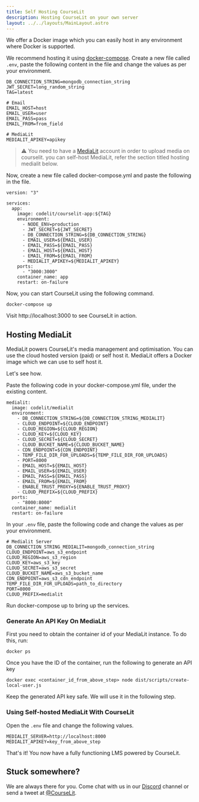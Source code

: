 ```yaml
---
title: Self Hosting CourseLit 
description: Hosting CourseLit on your own server
layout: ../../layouts/MainLayout.astro
---
```


We offer a Docker image which you can easily host in any environment where Docker is supported.

We recommend hosting it using [docker-compose](https://docs.docker.com/compose/). Create a new file called `.env`, paste the following content in the file and change the values as per your environment.

```
DB_CONNECTION_STRING=mongodb_connection_string
JWT_SECRET=long_random_string
TAG=latest

# Email
EMAIL_HOST=host
EMAIL_USER=user
EMAIL_PASS=pass
EMAIL_FROM=from_field

# MediaLit
MEDIALIT_APIKEY=apikey
```

> ⚠️ You need to have a [MediaLit](https://medialit.cloud) account in order to upload media on courselit. you can self-host MediaLit, refer the section titled hosting medialit below. 

Now, create a new file called docker-compose.yml and paste the following in the file.

```
version: "3"

services:
  app:
    image: codelit/courselit-app:${TAG}
    environment:
      - NODE_ENV=production
      - JWT_SECRET=${JWT_SECRET}
      - DB_CONNECTION_STRING=${DB_CONNECTION_STRING}
      - EMAIL_USER=${EMAIL_USER}
      - EMAIL_PASS=${EMAIL_PASS}
      - EMAIL_HOST=${EMAIL_HOST}
      - EMAIL_FROM=${EMAIL_FROM}
      - MEDIALIT_APIKEY=${MEDIALIT_APIKEY}
    ports:
      - "3000:3000"
    container_name: app 
    restart: on-failure
```

Now, you can start CourseLit using the following command.

```
docker-compose up
```

Visit http://localhost:3000 to see CourseLit in action.


## Hosting MediaLit

MediaLit powers CourseLit's media management and optimisation. You can use the cloud hosted version (paid) or self host it. MediaLit offers a Docker image which we can use to self host it. 

Let's see how.

Paste the following code in your docker-compose.yml file, under the existing content.

```
medialit:
  image: codelit/medialit
  environment:
    - DB_CONNECTION_STRING=${DB_CONNECTION_STRING_MEDIALIT}
    - CLOUD_ENDPOINT=${CLOUD_ENDPOINT}
    - CLOUD_REGION=${CLOUD_REGION}
    - CLOUD_KEY=${CLOUD_KEY}
    - CLOUD_SECRET=${CLOUD_SECRET}
    - CLOUD_BUCKET_NAME=${CLOUD_BUCKET_NAME}
    - CDN_ENDPOINT=${CDN_ENDPOINT}
    - TEMP_FILE_DIR_FOR_UPLOADS=${TEMP_FILE_DIR_FOR_UPLOADS}
    - PORT=8000
    - EMAIL_HOST=${EMAIL_HOST}
    - EMAIL_USER=${EMAIL_USER}
    - EMAIL_PASS=${EMAIL_PASS}
    - EMAIL_FROM=${EMAIL_FROM}
    - ENABLE_TRUST_PROXY=${ENABLE_TRUST_PROXY}
    - CLOUD_PREFIX=${CLOUD_PREFIX}
  ports:
    - "8000:8000"
  container_name: medialit
  restart: on-failure
```

In your `.env` file, paste the following code and change the values as per your environment.

```
# Medialit Server
DB_CONNECTION_STRING_MEDIALIT=mongodb_connection_string
CLOUD_ENDPOINT=aws_s3_endpoint
CLOUD_REGION=aws_s3_region
CLOUD_KEY=aws_s3_key
CLOUD_SECRET=aws_s3_secret
CLOUD_BUCKET_NAME=aws_s3_bucket_name
CDN_ENDPOINT=aws_s3_cdn_endpoint
TEMP_FILE_DIR_FOR_UPLOADS=path_to_directory
PORT=8000
CLOUD_PREFIX=medialit
```

Run docker-compose up to bring up the services.

### Generate An API Key On MediaLit
First you need to obtain the container id of your MediaLit instance. To do this, run:

```
docker ps
```

Once you have the ID of the container, run the following to generate an API key

```
docker exec <container_id_from_above_step> node dist/scripts/create-local-user.js
```

Keep the generated API key safe. We will use it in the following step.

### Using Self-hosted MediaLit With CourseLit

Open the `.env` file and change the following values.

```
MEDIALIT_SERVER=http://localhost:8000
MEDIALIT_APIKEY=key_from_above_step
```

That's it! You now have a fully functioning LMS powered by CourseLit.

## Stuck somewhere?

We are always there for you. Come chat with us in our <a href="https://discord.com/invite/GR4bQsN" target="_blank">Discord</a> channel or send a tweet at <a href="https://twitter.com/courselit" target="_blank">@CourseLit</a>.
